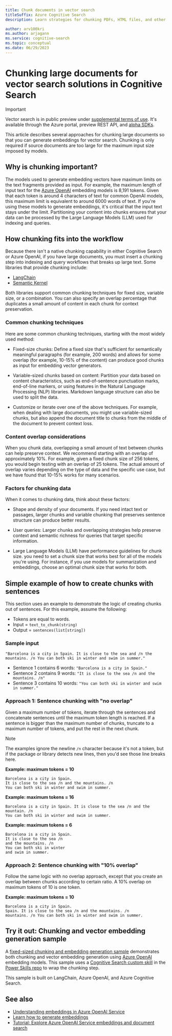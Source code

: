 ```yaml
---
title: Chunk documents in vector search
titleSuffix: Azure Cognitive Search
description: Learn strategies for chunking PDFs, HTML files, and other large documents for vectors and search indexing and query workloads.

author: arv100kri
ms.author: arjagann
ms.service: cognitive-search
ms.topic: conceptual
ms.date: 06/29/2023
---
```


# Chunking large documents for vector search solutions in Cognitive Search

> [!IMPORTANT]
> Vector search is in public preview under [supplemental terms of use](https://azure.microsoft.com/support/legal/preview-supplemental-terms/). It's available through the Azure portal, preview REST API, and [alpha SDKs](https://github.com/Azure/cognitive-search-vector-pr#readme).

This article describes several approaches for chunking large documents so that you can generate embeddings for vector search. Chunking is only required if source documents are too large for the maximum input size imposed by models. 

## Why is chunking important?

The models used to generate embedding vectors have maximum limits on the text fragments provided as input. For example, the maximum length of input text for the [Azure OpenAI](/azure/ai-services/openai/how-to/embeddings) embedding models is 8,191 tokens. Given that each token is around 4 characters of text for common OpenAI models, this maximum limit is equivalent to around 6000 words of text. If you're using these models to generate embeddings, it's critical that the input text stays under the limit. Partitioning your content into chunks ensures that your data can be processed by the Large Language Models (LLM) used for indexing and queries. 

## How chunking fits into the workflow

Because there isn't a native chunking capability in either Cognitive Search or Azure OpenAI, if you have large documents, you must insert a chunking step into indexing and query workflows that breaks up large text. Some libraries that provide chunking include:

+ [LangChain](https://python.langchain.com/en/latest/index.html)
+ [Semantic Kernel](https://github.com/microsoft/semantic-kernel)

Both libraries support common chunking techniques for fixed size, variable size, or a combination. You can also specify an overlap percentage that duplicates a small amount of content in each chunk for context preservation.

### Common chunking techniques

Here are some common chunking techniques, starting with the most widely used method:

+ Fixed-size chunks: Define a fixed size that's sufficient for semantically meaningful paragraphs (for example, 200 words) and allows for some overlap (for example, 10-15% of the content) can produce good chunks as input for embedding vector generators.

+ Variable-sized chunks based on content: Partition your data based on content characteristics, such as end-of-sentence punctuation marks, end-of-line markers, or using features in the Natural Language Processing (NLP) libraries. Markdown language structure can also be used to split the data.

+ Customize or iterate over one of the above techniques. For example, when dealing with large documents, you might use variable-sized chunks, but also append the document title to chunks from the middle of the document to prevent context loss.

### Content overlap considerations

When you chunk data, overlapping a small amount of text between chunks can help preserve context. We recommend starting with an overlap of approximately 10%. For example, given a fixed chunk size of 256 tokens, you would begin testing with an overlap of 25 tokens. The actual amount of overlap varies depending on the type of data and the specific use case, but we have found that 10-15% works for many scenarios.

### Factors for chunking data

When it comes to chunking data, think about these factors:

+ Shape and density of your documents. If you need intact text or passages, larger chunks and variable chunking that preserves sentence structure can produce better results.

+ User queries: Larger chunks and overlapping strategies help preserve context and semantic richness for queries that target specific information.

+ Large Language Models (LLM) have performance guidelines for chunk size. you need to set a chunk size that works best for all of the models you're using. For instance, if you use models for summarization and embeddings, choose an optimal chunk size that works for both.

## Simple example of how to create chunks with sentences

This section uses an example to demonstrate the logic of creating chunks out of sentences. For this example, assume the following:

+ Tokens are equal to words.
+ Input = `text_to_chunk(string)`
+ Output = `sentences(list[string])`

### Sample input

`"Barcelona is a city in Spain. It is close to the sea and /n the mountains. /n You can both ski in winter and swim in summer."`

+ Sentence 1 contains 6 words: `"Barcelona is a city in Spain."`
+ Sentence 2 contains 9 words: `"It is close to the sea /n and the mountains. /n"`
+ Sentence 3 contains 10 words: `"You can both ski in winter and swim in summer."`

### Approach 1: Sentence chunking with "no overlap"

Given a maximum number of tokens, iterate through the sentences and concatenate sentences until the maximum token length is reached. If a sentence is bigger than the maximum number of chunks, truncate to a maximum number of tokens, and put the rest in the next chunk.

> [!NOTE]
> The examples ignore the newline `/n` character because it's not a token, but if the package or library detects new lines, then you'd see those line breaks here.

**Example: maximum tokens = 10**

```
Barcelona is a city in Spain.
It is close to the sea /n and the mountains. /n
You can both ski in winter and swim in summer.
```

**Example: maximum tokens = 16**

```
Barcelona is a city in Spain. It is close to the sea /n and the mountain. /n
You can both ski in winter and swim in summer.
```

**Example: maximum tokens = 6**

```
Barcelona is a city in Spain.
It is close to the sea /n
and the mountains. /n
You can both ski in winter
and swim in summer.
```

### Approach 2: Sentence chunking with "10% overlap"

Follow the same logic with no overlap approach, except that you create an overlap between chunks according to certain ratio.
A 10% overlap on maximum tokens of 10 is one token.

**Example: maximum tokens = 10**

```
Barcelona is a city in Spain.
Spain. It is close to the sea /n and the mountains. /n 
mountains. /n You can both ski in winter and swim in summer.
```

## Try it out: Chunking and vector embedding generation sample

A [fixed-sized chunking and embedding generation sample](https://github.com/Azure-Samples/azure-search-power-skills/blob/main/Vector/EmbeddingGenerator/README.md) demonstrates both chunking and vector embedding generation using [Azure OpenAI](/azure/ai-services/openai/) embedding models. This sample uses a [Cognitive Search custom skill](cognitive-search-custom-skill-web-api.md) in the [Power Skills repo](https://github.com/Azure-Samples/azure-search-power-skills/tree/main#readme) to wrap the chunking step.

This sample is built on LangChain, Azure OpenAI, and Azure Cognitive Search.

## See also

+ [Understanding embeddings in Azure OpenAI Service](/azure/ai-services/openai/concepts/understand-embeddings)
+ [Learn how to generate embeddings](/azure/ai-services/openai/how-to/embeddings?tabs=console)
+ [Tutorial: Explore Azure OpenAI Service embeddings and document search](/azure/ai-services/openai/tutorials/embeddings?tabs=command-line)


